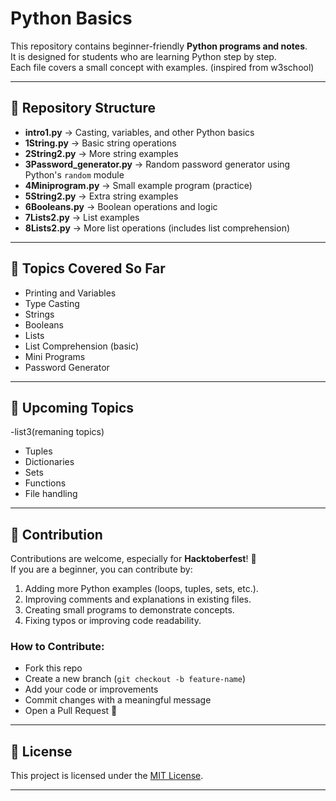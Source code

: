# Python Basics 

This repository contains beginner-friendly **Python programs and notes**.  
It is designed for students who are learning Python step by step.  
Each file covers a small concept with examples. (inspired from w3school)

---

## 📂 Repository Structure
- **intro1.py** → Casting, variables, and other Python basics  
- **1String.py** → Basic string operations  
- **2String2.py** → More string examples  
- **3Password_generator.py** → Random password generator using Python's `random` module  
- **4Miniprogram.py** → Small example program (practice)  
- **5String2.py** → Extra string examples  
- **6Booleans.py** → Boolean operations and logic  
- **7Lists2.py** → List examples  
- **8Lists2.py** → More list operations (includes list comprehension)  


---

## 🚀 Topics Covered So Far
- Printing and Variables
- Type Casting
- Strings
- Booleans
- Lists
- List Comprehension (basic)
- Mini Programs
- Password Generator

---

## 📝 Upcoming Topics
-list3(remaning topics)
- Tuples
- Dictionaries
- Sets
- Functions
- File handling

---

## 🤝 Contribution

Contributions are welcome, especially for **Hacktoberfest**! 🎉  
If you are a beginner, you can contribute by:

1. Adding more Python examples (loops, tuples, sets, etc.).
2. Improving comments and explanations in existing files.
3. Creating small programs to demonstrate concepts.
4. Fixing typos or improving code readability.

### How to Contribute:
- Fork this repo
- Create a new branch (`git checkout -b feature-name`)
- Add your code or improvements
- Commit changes with a meaningful message
- Open a Pull Request 🚀

---

## 📜 License
This project is licensed under the [MIT License](LICENSE).

---
